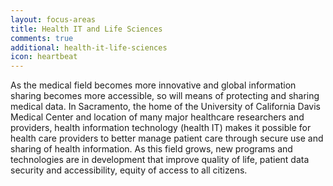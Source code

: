 ```yaml
---
layout: focus-areas
title: Health IT and Life Sciences
comments: true
additional: health-it-life-sciences
icon: heartbeat
---
```

As the medical field becomes more innovative and global information sharing becomes more accessible, so will means of protecting and sharing medical data. In Sacramento, the home of the University of California Davis Medical Center and location of many major healthcare researchers and providers, health information technology (health IT) makes it possible for health care providers to better manage patient care through secure use and sharing of health information. As this field grows, new programs and technologies are in development that improve quality of life, patient data security and accessibility, equity of access to all citizens. 

